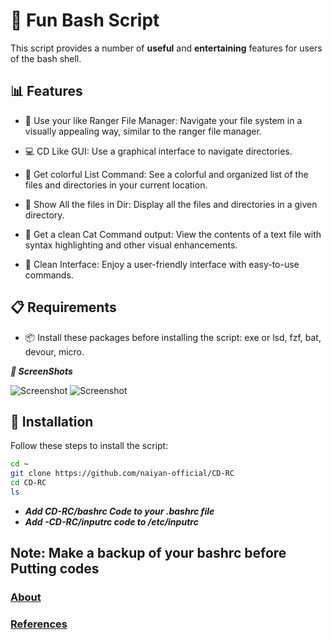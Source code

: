 # 🚀 Fun Bash Script

This script provides a number of **useful** and **entertaining** features for users of the bash shell.

## 📊 Features

- 🌟 Use your like Ranger File Manager: Navigate your file system in a visually appealing way, similar to the ranger file manager.

- 💻 CD Like GUI: Use a graphical interface to navigate directories.

- 🎨 Get colorful List Command: See a colorful and organized list of the files and directories in your current location.

- 📂 Show All the files in Dir: Display all the files and directories in a given directory.

- 📜 Get a clean Cat Command output: View the contents of a text file with syntax highlighting and other visual enhancements.

- 🧹 Clean Interface: Enjoy a user-friendly interface with easy-to-use commands.

## 📋 Requirements

- 📦 Install these packages before installing the script: exe or lsd, fzf, bat, devour, micro.

***📸 ScreenShots***

![Screenshot](https://github.com/naiyan-official/CD-RC/blob/7f7d943b3e346705ba71c48e89f5f273d077ad54/image/Screenshot_20230108_040816.png?raw=true)
![Screenshot](https://github.com/naiyan-official/CD-RC/blob/7f7d943b3e346705ba71c48e89f5f273d077ad54/image/Screenshot_20230108_030342.png?raw=true)

## 💾 Installation

Follow these steps to install the script:

```sh
cd ~
git clone https://github.com/naiyan-official/CD-RC 
cd CD-RC
ls 
```
- ***_Add CD-RC/bashrc Code to your .bashrc file_***
- ***_Add -CD-RC/inputrc code to /etc/inputrc_*** 


 ## Note: Make a backup of your bashrc before Putting codes 
 
### [About](https://github.com/naiyan-official/CD-RC/blob/main/about.md)
### [References](https://github.com/naiyan-official/CD-RC/blob/main/ref.md)

